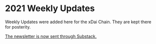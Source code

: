 # 2021 Weekly Updates

Weekly Updates were added here for the xDai Chain. They are kept there for posterity.&#x20;

[The newsletter is now sent through Substack.](https://xdai.substack.com/)
